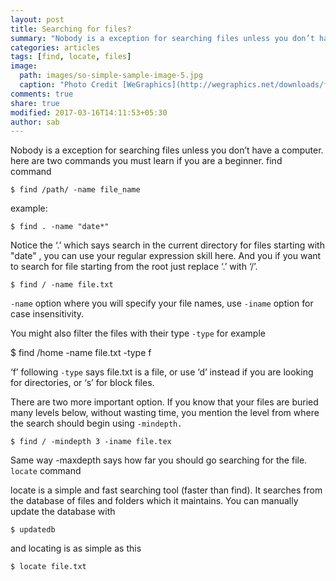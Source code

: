 ```yaml
---
layout: post
title: Searching for files?
summary: "Nobody is a exception for searching files unless you don’t have a computer."
categories: articles
tags: [find, locate, files]
image:
  path: images/so-simple-sample-image-5.jpg
  caption: "Photo Credit [WeGraphics](http://wegraphics.net/downloads/free-ultimate-blurred-background-pack/)"
comments: true
share: true
modified: 2017-03-16T14:11:53+05:30
author: sab
---
```


Nobody is a exception for searching files unless you don’t have a computer. here
are two commands you must learn if you are a beginner.  find command

```console
$ find /path/ -name file_name
```

example:

```console
$ find . -name "date*"
```

Notice the ‘.’ which says search in the current directory for files starting
with "date" , you can use your regular expression skill here. And you if you
want to search for file starting from the root just replace ‘.’ with ‘/’.

```console
$ find / -name file.txt
```

`-name` option where you will specify your file names, use `-iname` option for
case insensitivity.

You might also filter the files with their type `-type` for example

$ find /home -name file.txt -type f

‘f’ following `-type` says file.txt is a file, or use ‘d’ instead if you are
looking for directories, or ‘s’ for block files.

There are two more important option. If you know that your files are buried many
levels below, without wasting time, you mention the level from where the search
should begin using `-mindepth.`

```console
$ find / -mindepth 3 -iname file.tex 
```

Same way -maxdepth says how far you should go searching for the file. `locate`
command

locate is a simple and fast searching tool (faster than find). It searches from
the database of files and folders which it maintains. You can manually update
the database with

```console
$ updatedb
```

and locating is as simple as this

```console
$ locate file.txt
```

